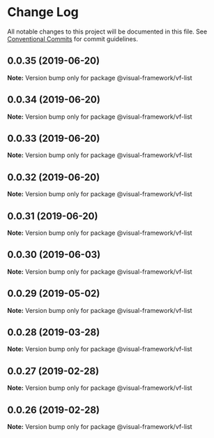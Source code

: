 # Change Log

All notable changes to this project will be documented in this file.
See [Conventional Commits](https://conventionalcommits.org) for commit guidelines.

## 0.0.35 (2019-06-20)

**Note:** Version bump only for package @visual-framework/vf-list





## 0.0.34 (2019-06-20)

**Note:** Version bump only for package @visual-framework/vf-list





## 0.0.33 (2019-06-20)

**Note:** Version bump only for package @visual-framework/vf-list





## 0.0.32 (2019-06-20)

**Note:** Version bump only for package @visual-framework/vf-list





## 0.0.31 (2019-06-20)

**Note:** Version bump only for package @visual-framework/vf-list





## 0.0.30 (2019-06-03)

**Note:** Version bump only for package @visual-framework/vf-list





## 0.0.29 (2019-05-02)

**Note:** Version bump only for package @visual-framework/vf-list





## 0.0.28 (2019-03-28)

**Note:** Version bump only for package @visual-framework/vf-list





## 0.0.27 (2019-02-28)

**Note:** Version bump only for package @visual-framework/vf-list





## 0.0.26 (2019-02-28)

**Note:** Version bump only for package @visual-framework/vf-list
